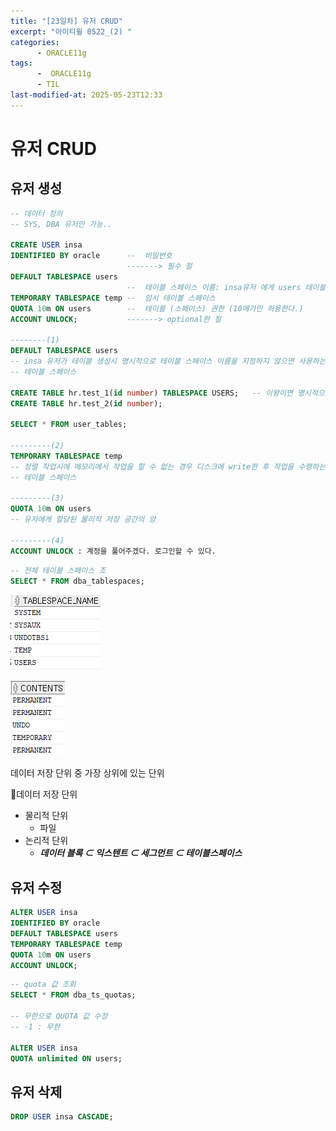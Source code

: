 ```yaml
---
title: "[23일차] 유저 CRUD"
excerpt: "아이티윌 0522_(2) "
categories:
      - ORACLE11g
tags:
      -  ORACLE11g
      - TIL
last-modified-at: 2025-05-23T12:33
---
```


# 유저 CRUD

## 유저 생성

```sql
-- 데이터 정의
-- SYS, DBA 유저만 가능..

CREATE USER insa
IDENTIFIED BY oracle      --  비밀번호
                          -------> 필수 절  
DEFAULT TABLESPACE users  
                          --  테이블 스페이스 이름: insa유저 에게 users 테이블스페이스를 기본 저장소로 할당한 것
TEMPORARY TABLESPACE temp --  임시 테이블 스페이스 
QUOTA 10m ON users        --  테이블 (스페이스) 권한 (10메가만 허용한다.)
ACCOUNT UNLOCK;           -------> optional한 절

--------(1)
DEFAULT TABLESPACE users  
-- insa 유저가 테이블 생성시 명시적으로 테이블 스페이스 이름을 지정하지 않으면 사용하는
-- 테이블 스페이스

CREATE TABLE hr.test_1(id number) TABLESPACE USERS;   -- 이왕이면 명시적으로 자세히 기술
CREATE TABLE hr.test_2(id number);

SELECT * FROM user_tables;

---------(2)
TEMPORARY TABLESPACE temp
-- 정렬 작업시에 메모리에서 작업을 할 수 없는 경우 디스크에 write한 후 작업을 수행하는
-- 테이블 스페이스

---------(3)
QUOTA 10m ON users
-- 유저에게 할당된 물리적 저장 공간의 양

---------(4)
ACCOUNT UNLOCK : 계정을 풀어주겠다. 로그인할 수 있다.
```

```sql
-- 전체 테이블 스페이스 조
SELECT * FROM dba_tablespaces;
```

![image.png](/assets/20250522/14.png)

![image.png](/assets/20250522/15.png)

데이터 저장 단위 중 가장 상위에 있는 단위

📍데이터 저장 단위  

- 물리적 단위
    - 파일
- 논리적 단위
    - ***데이터 블록 ⊂ 익스텐트 ⊂ 세그먼트 ⊂ 테이블스페이스***

## 유저 수정

```sql
ALTER USER insa
IDENTIFIED BY oracle
DEFAULT TABLESPACE users
TEMPORARY TABLESPACE temp
QUOTA 10m ON users
ACCOUNT UNLOCK;
```

```sql
-- quota 값 조회
SELECT * FROM dba_ts_quotas;

-- 무한으로 QUOTA 값 수정
-- -1 : 무한

ALTER USER insa
QUOTA unlimited ON users;
```

## 유저 삭제

```sql
DROP USER insa CASCADE;
```